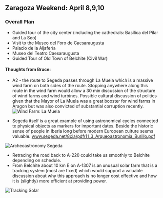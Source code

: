 ## Zaragoza Weekend: April 8,9,10

### Overall Plan

* Guided tour of the city center (including the cathedrals: Basílica del Pilar and La Seo)
* Visit to the Museo del Foro de Caesaraugusta
* Palacio de la Aljafería
* Museo del Teatro Caesaraugusta
* Guided Tour of Old Town of Belchite (Civil War)

#### Thoughts from Bruce:
* A2 - the route to Segeda passes through La Muela which is a massive wind farm on both sides of the route. Stopping anywhere along this route in the wind farm would allow a 30 min discussion of the structure of wind farms and wind turbines. Possible cultural discussion of politics given that the Mayor of La Muela was a great booster for wind farms in Aragon but was also convicted of substantial corruption recently.
![Wind Farm: La Muela](../imagesBarca22/LaMuelaWF.png)

* Segeda itself is a great example of using astronomical cycles connected to physical objects as markers for important dates. Beside the historic sense of people in Iberia long before modern European culture seems valuable. www.segeda.net/8cia/pdf/11_3_Arqueoastronomia_Burillo.pdf

![Archeoastronomy Segeda](../imagesBarca22/segedaAstronomy.jpg)
* Retracing the road back to A-220 could take us smoothly to Belchite depending on schedule.
* From Belchite about 10 km E on A-1307 is an unusual solar farm that is a tracking system (most are fixed) which would support a valuable discussion about why this approach is no longer cost effective and how it is (slightly) more efficient at providing power.

![Tracking Solar](../imagesBarca22/trackingSolar.png)
